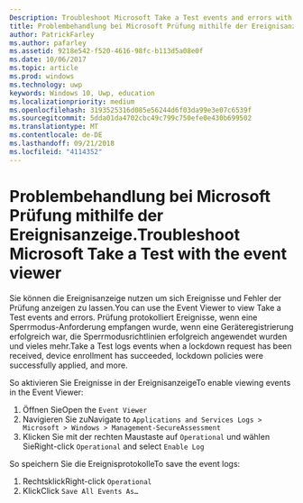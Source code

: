 ```yaml
---
Description: Troubleshoot Microsoft Take a Test events and errors with the event viewer.
title: Problembehandlung bei Microsoft Prüfung mithilfe der Ereignisanzeige.
author: PatrickFarley
ms.author: pafarley
ms.assetid: 9218e542-f520-4616-98fc-b113d5a08e0f
ms.date: 10/06/2017
ms.topic: article
ms.prod: windows
ms.technology: uwp
keywords: Windows 10, Uwp, education
ms.localizationpriority: medium
ms.openlocfilehash: 3193525316d085e56244d6f03da99e3e07c6539f
ms.sourcegitcommit: 5dda01da4702cbc49c799c750efe0e430b699502
ms.translationtype: MT
ms.contentlocale: de-DE
ms.lasthandoff: 09/21/2018
ms.locfileid: "4114352"
---
```

# <a name="troubleshoot-microsoft-take-a-test-with-the-event-viewer"></a><span data-ttu-id="f18ab-103">Problembehandlung bei Microsoft Prüfung mithilfe der Ereignisanzeige.</span><span class="sxs-lookup"><span data-stu-id="f18ab-103">Troubleshoot Microsoft Take a Test with the event viewer</span></span>

<span data-ttu-id="f18ab-104">Sie können die Ereignisanzeige nutzen um sich Ereignisse und Fehler der Prüfung anzeigen zu lassen.</span><span class="sxs-lookup"><span data-stu-id="f18ab-104">You can use the Event Viewer to view Take a Test events and errors.</span></span> <span data-ttu-id="f18ab-105">Prüfung protokolliert Ereignisse, wenn eine Sperrmodus-Anforderung empfangen wurde, wenn eine Geräteregistrierung erfolgreich war, die Sperrmodusrichtlinien erfolgreich angewendet wurden und vieles mehr.</span><span class="sxs-lookup"><span data-stu-id="f18ab-105">Take a Test logs events when a lockdown request has been received, device enrollment has succeeded, lockdown policies were successfully applied, and more.</span></span>

<span data-ttu-id="f18ab-106">So aktivieren Sie Ereignisse in der Ereignisanzeige</span><span class="sxs-lookup"><span data-stu-id="f18ab-106">To enable viewing events in the Event Viewer:</span></span>
1. <span data-ttu-id="f18ab-107">Öffnen Sie</span><span class="sxs-lookup"><span data-stu-id="f18ab-107">Open the</span></span> `Event Viewer`
2. <span data-ttu-id="f18ab-108">Navigieren Sie zu</span><span class="sxs-lookup"><span data-stu-id="f18ab-108">Navigate to</span></span> `Applications and Services Logs > Microsoft > Windows > Management-SecureAssessment`
3. <span data-ttu-id="f18ab-109">Klicken Sie mit der rechten Maustaste auf `Operational` und wählen Sie</span><span class="sxs-lookup"><span data-stu-id="f18ab-109">Right-click `Operational` and select</span></span> `Enable Log`

<span data-ttu-id="f18ab-110">So speichern Sie die Ereignisprotokolle</span><span class="sxs-lookup"><span data-stu-id="f18ab-110">To save the event logs:</span></span>
1. <span data-ttu-id="f18ab-111">Rechtsklick</span><span class="sxs-lookup"><span data-stu-id="f18ab-111">Right-click</span></span> `Operational`
2. <span data-ttu-id="f18ab-112">Klick</span><span class="sxs-lookup"><span data-stu-id="f18ab-112">Click</span></span> `Save All Events As…`
